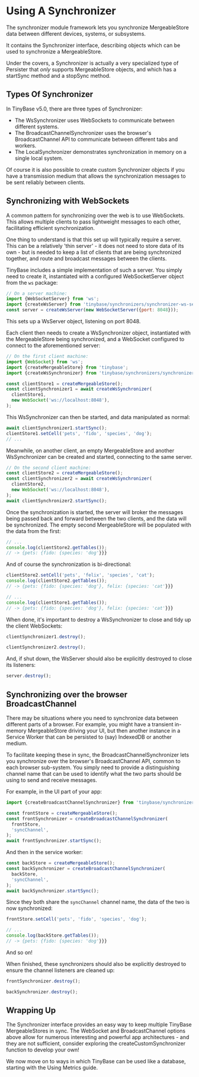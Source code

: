 # Using A Synchronizer

The synchronizer module framework lets you synchronize MergeableStore data
between different devices, systems, or subsystems.

It contains the Synchronizer
interface, describing objects which can be used to synchronize a MergeableStore.

Under the covers, a Synchronizer is actually a very specialized type of
Persister that _only_ supports MergeableStore objects, and which has a startSync
method and a stopSync method.

## Types Of Synchronizer

In TinyBase v5.0, there are three types of Synchronizer:

- The WsSynchronizer uses WebSockets to communicate between different systems.
- The BroadcastChannelSynchronizer uses the browser's BroadcastChannel API to
  communicate between different tabs and workers.
- The LocalSynchronizer demonstrates synchronization in memory on a single local
  system.

Of course it is also possible to create custom Synchronizer objects if you have
a transmission medium that allows the synchronization messages to be sent
reliably between clients.

## Synchronizing with WebSockets

A common pattern for synchronizing over the web is to use WebSockets. This
allows multiple clients to pass lightweight messages to each other, facilitating
efficient synchronization.

One thing to understand is that this set up will typically require a server.
This can be a relatively 'thin server' - it does not need to store data of its
own - but is needed to keep a list of clients that are being synchronized
together, and route and broadcast messages between the clients.

TinyBase includes a simple implementation of such a server. You simply need to
create it, instantiated with a configured WebSocketServer object from the `ws`
package:

```js
// On a server machine:
import {WebSocketServer} from 'ws';
import {createWsServer} from 'tinybase/synchronizers/synchronizer-ws-server';
const server = createWsServer(new WebSocketServer({port: 8048}));
```

This sets up a WsServer object, listening on port 8048.

Each client then needs to create a WsSynchronizer object, instantiated with the
MergeableStore being synchronized, and a WebSocket configured to connect to the
aforementioned server:

```js
// On the first client machine:
import {WebSocket} from 'ws';
import {createMergeableStore} from 'tinybase';
import {createWsSynchronizer} from 'tinybase/synchronizers/synchronizer-ws-client';

const clientStore1 = createMergeableStore();
const clientSynchronizer1 = await createWsSynchronizer(
  clientStore1,
  new WebSocket('ws://localhost:8048'),
);
```

This WsSynchronizer can then be started, and data manipulated as normal:

```js
await clientSynchronizer1.startSync();
clientStore1.setCell('pets', 'fido', 'species', 'dog');
// ...
```

Meanwhile, on another client, an empty MergeableStore and another WsSynchronizer
can be created and started, connecting to the same server.

```js
// On the second client machine:
const clientStore2 = createMergeableStore();
const clientSynchronizer2 = await createWsSynchronizer(
  clientStore2,
  new WebSocket('ws://localhost:8048'),
);
await clientSynchronizer2.startSync();
```

Once the synchronization is started, the server will broker the messages being
passed back and forward between the two clients, and the data will be
synchronized. The empty second MergeableStore will be populated with the data
from the first:

```js
// ...
console.log(clientStore2.getTables());
// -> {pets: {fido: {species: 'dog'}}}
```

And of course the synchronization is bi-directional:

```js
clientStore2.setCell('pets', 'felix', 'species', 'cat');
console.log(clientStore2.getTables());
// -> {pets: {fido: {species: 'dog'}, felix: {species: 'cat'}}}
```

```js
// ...
console.log(clientStore1.getTables());
// -> {pets: {fido: {species: 'dog'}, felix: {species: 'cat'}}}
```

When done, it's important to destroy a WsSynchronizer to close and tidy up the
client WebSockets:

```js
clientSynchronizer1.destroy();
```

```js
clientSynchronizer2.destroy();
```

And, if shut down, the WsServer should also be explicitly destroyed to close its
listeners:

```js
server.destroy();
```

## Synchronizing over the browser BroadcastChannel

There may be situations where you need to synchronize data between different
parts of a browser. For example, you might have a transient in-memory
MergeableStore driving your UI, but then another instance in a Service Worker
that can be persisted to (say) IndexedDB or another medium.

To facilitate keeping these in sync, the BroadcastChannelSynchronizer lets you
synchronize over the browser's BroadcastChannel API, common to each browser
sub-system. You simply need to provide a distinguishing channel name that can be
used to identify what the two parts should be using to send and receive
messages.

For example, in the UI part of your app:

```js
import {createBroadcastChannelSynchronizer} from 'tinybase/synchronizers/synchronizer-broadcast-channel';

const frontStore = createMergeableStore();
const frontSynchronizer = createBroadcastChannelSynchronizer(
  frontStore,
  'syncChannel',
);
await frontSynchronizer.startSync();
```

And then in the service worker:

```js
const backStore = createMergeableStore();
const backSynchronizer = createBroadcastChannelSynchronizer(
  backStore,
  'syncChannel',
);
await backSynchronizer.startSync();
```

Since they both share the `syncChannel` channel name, the data of the two is now
synchronized:

```js
frontStore.setCell('pets', 'fido', 'species', 'dog');
```

```js
// ...
console.log(backStore.getTables());
// -> {pets: {fido: {species: 'dog'}}}
```

And so on!

When finished, these synchronizers should also be explicitly destroyed to ensure
the channel listeners are cleaned up:

```js
frontSynchronizer.destroy();
```

```js
backSynchronizer.destroy();
```

## Wrapping Up

The Synchronizer interface provides an easy way to keep multiple TinyBase
MergeableStores in sync. The WebSocket and BroadcastChannel options above allow
for numerous interesting and powerful app architectures - and they are not
sufficient, consider exploring the createCustomSynchronizer function to develop
your own!

We now move on to ways in which TinyBase can be used like a database, starting
with the Using Metrics guide.
